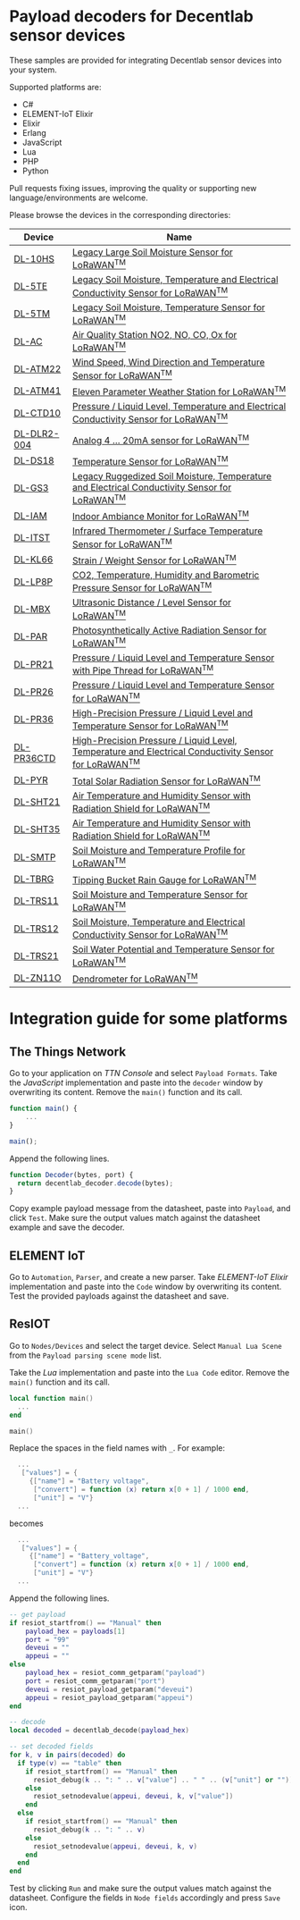 # Payload decoders for Decentlab sensor devices

These samples are provided for integrating Decentlab sensor devices into your system.

Supported platforms are:

- C#
- ELEMENT-IoT Elixir
- Elixir
- Erlang
- JavaScript
- Lua
- PHP
- Python

Pull requests fixing issues, improving the quality or supporting new language/environments are welcome.

Please browse the devices in the corresponding directories:

Device | Name
---|---
[DL-10HS](DL-10HS) | [Legacy Large Soil Moisture Sensor  for LoRaWAN<sup>TM</sup>](https://www.decentlab.com/support)
[DL-5TE](DL-5TE) | [Legacy Soil Moisture, Temperature and Electrical Conductivity Sensor for LoRaWAN<sup>TM</sup>](https://www.decentlab.com/support)
[DL-5TM](DL-5TM) | [Legacy Soil Moisture, Temperature Sensor for LoRaWAN<sup>TM</sup>](https://www.decentlab.com/support)
[DL-AC](DL-AC) | [Air Quality Station NO2, NO, CO, Ox for LoRaWAN<sup>TM</sup>](https://www.decentlab.com/products/air-quality-station-no2-no-co-ox-for-lorawan)
[DL-ATM22](DL-ATM22) | [Wind Speed, Wind Direction and Temperature Sensor for LoRaWAN<sup>TM</sup>](https://www.decentlab.com/products/wind-speed-wind-direction-and-temperature-sensor-for-lorawan)
[DL-ATM41](DL-ATM41) | [Eleven Parameter Weather Station for LoRaWAN<sup>TM</sup>](https://www.decentlab.com/products/eleven-parameter-weather-station-for-lorawan)
[DL-CTD10](DL-CTD10) | [Pressure / Liquid Level, Temperature and Electrical Conductivity Sensor for LoRaWAN<sup>TM</sup>](https://www.decentlab.com/products/pressure-/-liquid-level-temperature-and-electrical-conductivity-sensor-for-lorawan)
[DL-DLR2-004](DL-DLR2-004) | [Analog 4 … 20mA sensor for LoRaWAN<sup>TM</sup>](https://www.decentlab.com/products/analog-or-digital-sensor-device-for-lorawan)
[DL-DS18](DL-DS18) | [Temperature Sensor for LoRaWAN<sup>TM</sup>](https://www.decentlab.com/products/temperature-sensor-for-lorawan)
[DL-GS3](DL-GS3) | [Legacy Ruggedized Soil Moisture, Temperature and Electrical Conductivity Sensor for LoRaWAN<sup>TM</sup>](https://www.decentlab.com/support)
[DL-IAM](DL-IAM) | [Indoor Ambiance Monitor for LoRaWAN<sup>TM</sup>](https://www.decentlab.com/products/indoor-ambiance-monitor-including-co2-tvoc-and-motion-sensor-for-lorawan)
[DL-ITST](DL-ITST) | [Infrared Thermometer / Surface Temperature Sensor for LoRaWAN<sup>TM</sup>](https://www.decentlab.com/support)
[DL-KL66](DL-KL66) | [Strain / Weight Sensor for LoRaWAN<sup>TM</sup>](https://www.decentlab.com/products/strain-/-weight-sensor-for-lorawan)
[DL-LP8P](DL-LP8P) | [CO2, Temperature, Humidity and Barometric Pressure Sensor for LoRaWAN<sup>TM</sup>](https://www.decentlab.com/products/co2-temperature-humidity-and-barometric-pressure-sensor-for-lorawan)
[DL-MBX](DL-MBX) | [Ultrasonic Distance / Level Sensor for LoRaWAN<sup>TM</sup>](https://www.decentlab.com/products/ultrasonic-distance-/-level-sensor-for-lorawan)
[DL-PAR](DL-PAR) | [Photosynthetically Active Radiation Sensor for LoRaWAN<sup>TM</sup>](https://www.decentlab.com/products/photosynthetically-active-radiation-sensor-for-lorawan)
[DL-PR21](DL-PR21) | [Pressure / Liquid Level and Temperature Sensor with Pipe Thread for LoRaWAN<sup>TM</sup>](https://www.decentlab.com/products/pressure-/-liquid-level-and-temperature-sensor-with-g1/4-pipe-thread-for-lorawan)
[DL-PR26](DL-PR26) | [Pressure / Liquid Level and Temperature Sensor for LoRaWAN<sup>TM</sup>](https://www.decentlab.com/products/pressure-/-liquid-level-and-temperature-sensor-for-lorawan)
[DL-PR36](DL-PR36) | [High-Precision Pressure / Liquid Level and Temperature Sensor for LoRaWAN<sup>TM</sup>](https://www.decentlab.com/support)
[DL-PR36CTD](DL-PR36CTD) | [High-Precision Pressure / Liquid Level, Temperature and Electrical Conductivity Sensor for LoRaWAN<sup>TM</sup>](https://www.decentlab.com/products/high-precision-pressure-/-liquid-level-temperature-and-electrical-conductivity-sensor-for-lorawan)
[DL-PYR](DL-PYR) | [Total Solar Radiation Sensor for LoRaWAN<sup>TM</sup>](https://www.decentlab.com/products/total-solar-radiation-sensor-for-lorawan)
[DL-SHT21](DL-SHT21) | [Air Temperature and Humidity Sensor with Radiation Shield for LoRaWAN<sup>TM</sup>](https://www.decentlab.com/support)
[DL-SHT35](DL-SHT35) | [Air Temperature and Humidity Sensor with Radiation Shield for LoRaWAN<sup>TM</sup>](https://www.decentlab.com/products/air-temperature-and-humidity-sensor-with-radiation-shield-for-lorawan)
[DL-SMTP](DL-SMTP) | [Soil Moisture and Temperature Profile for LoRaWAN<sup>TM</sup>](https://www.decentlab.com/products/soil-moisture-and-temperature-profile-for-lorawan)
[DL-TBRG](DL-TBRG) | [Tipping Bucket Rain Gauge for LoRaWAN<sup>TM</sup>](https://www.decentlab.com/support)
[DL-TRS11](DL-TRS11) | [Soil Moisture and Temperature Sensor for LoRaWAN<sup>TM</sup>](https://www.decentlab.com/support)
[DL-TRS12](DL-TRS12) | [Soil Moisture, Temperature and Electrical Conductivity Sensor for LoRaWAN<sup>TM</sup>](https://www.decentlab.com/support)
[DL-TRS21](DL-TRS21) | [Soil Water Potential and Temperature Sensor for LoRaWAN<sup>TM</sup>](https://www.decentlab.com/support)
[DL-ZN11O](DL-ZN11O) | [Dendrometer for LoRaWAN<sup>TM</sup>](https://www.decentlab.com/support)

# Integration guide for some platforms

## The Things Network

Go to your application on *TTN Console* and select `Payload Formats`. Take the *JavaScript* implementation and paste into the `decoder` window by overwriting its content. Remove the `main()` function and its call.
```js
function main() {
    ...
}

main();
```

Append the following lines.
```js
function Decoder(bytes, port) {
  return decentlab_decoder.decode(bytes);
}
```

Copy example payload message from the datasheet, paste into `Payload`, and click `Test`. Make sure the output values match against the datasheet example and  save the decoder.

## ELEMENT IoT

Go to `Automation`, `Parser`, and create a new parser. Take *ELEMENT-IoT Elixir* implementation and paste into the `Code` window by overwriting its content. Test the provided payloads against the datasheet and save.

## ResIOT

Go to `Nodes/Devices` and select the target device. Select `Manual Lua Scene` from the `Payload parsing scene mode` list.

Take the *Lua* implementation and paste into the `Lua Code` editor. Remove the `main()` function and its call.
```lua
local function main()
  ...
end

main()
```

Replace the spaces in the field names with `_`. For example:
```lua
  ...
   ["values"] = {
     {["name"] = "Battery voltage",
      ["convert"] = function (x) return x[0 + 1] / 1000 end,
      ["unit"] = "V"}
  ...
```
becomes
```lua
  ...
   ["values"] = {
     {["name"] = "Battery_voltage",
      ["convert"] = function (x) return x[0 + 1] / 1000 end,
      ["unit"] = "V"}
  ...
```

Append the following lines.
```lua
-- get payload
if resiot_startfrom() == "Manual" then
    payload_hex = payloads[1]
    port = "99"
    deveui = ""
    appeui = ""
else
    payload_hex = resiot_comm_getparam("payload")
    port = resiot_comm_getparam("port")
    deveui = resiot_payload_getparam("deveui")
    appeui = resiot_payload_getparam("appeui")
end

-- decode
local decoded = decentlab_decode(payload_hex)

-- set decoded fields
for k, v in pairs(decoded) do
  if type(v) == "table" then
    if resiot_startfrom() == "Manual" then
      resiot_debug(k .. ": " .. v["value"] .. " " .. (v["unit"] or ""))
    else
      resiot_setnodevalue(appeui, deveui, k, v["value"])
    end
  else
    if resiot_startfrom() == "Manual" then
      resiot_debug(k .. ": " .. v)
    else
      resiot_setnodevalue(appeui, deveui, k, v)
    end
  end
end
```

Test by clicking `Run` and make sure the output values match against the datasheet. Configure the fields in `Node fields` accordingly and press `Save` icon.
